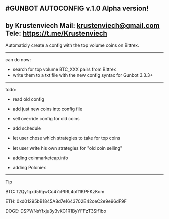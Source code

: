 #GUNBOT AUTOCONFIG
v.1.0
Alpha version!
-------------------------------------------------
by Krustenviech
Mail: krustenviech@gmail.com
Tele: https://t.me/Krustenviech
-------------------------------------------------

Automaticly create a config with the top volume coins on Bittrex.

-------------------------------------------------
can do now:
+ search for top volume BTC_XXX pairs from Bittrex
+ write them to a txt file with the new config syntax for Gunbot 3.3.3+

-------------------------------------------------
todo:
- read old config
- add just new coins into config file
- sell override config for old coins
- add schedule

- let user chose which strategies to take for top coins
- let user write his own strategies for "old coin selling"
- adding coinmarketcap.info
- adding Poloniex

-------------------------------------------------
Tip 

BTC:	12Qy1qxd5RqwCc47cPtRL4off1KPFKzKom

ETH:	0xd01295bB1845A8d7e1643702E42ceC2e9e96dF9F

DOGE:	DSPWNsYfxju3y3vKC1R1ByYFFzT3Sif1bo
